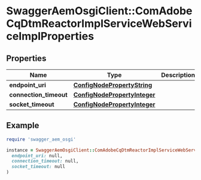 # SwaggerAemOsgiClient::ComAdobeCqDtmReactorImplServiceWebServiceImplProperties

## Properties

| Name | Type | Description | Notes |
| ---- | ---- | ----------- | ----- |
| **endpoint_uri** | [**ConfigNodePropertyString**](ConfigNodePropertyString.md) |  | [optional] |
| **connection_timeout** | [**ConfigNodePropertyInteger**](ConfigNodePropertyInteger.md) |  | [optional] |
| **socket_timeout** | [**ConfigNodePropertyInteger**](ConfigNodePropertyInteger.md) |  | [optional] |

## Example

```ruby
require 'swagger_aem_osgi'

instance = SwaggerAemOsgiClient::ComAdobeCqDtmReactorImplServiceWebServiceImplProperties.new(
  endpoint_uri: null,
  connection_timeout: null,
  socket_timeout: null
)
```

